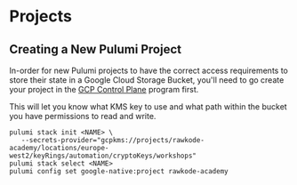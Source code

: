 # Projects

## Creating a New Pulumi Project

In-order for new Pulumi projects to have the correct access requirements to store their state in a Google Cloud Storage Bucket, you'll need to go create your project in the [GCP Control Plane](./core-infrastructure//gcp-control-plane/) program first.

This will let you know what KMS key to use and what path within the bucket you have permissions to read and write.

```shell
pulumi stack init <NAME> \
   --secrets-provider="gcpkms://projects/rawkode-academy/locations/europe-west2/keyRings/automation/cryptoKeys/workshops"
pulumi stack select <NAME>
pulumi config set google-native:project rawkode-academy
```
